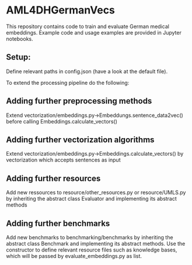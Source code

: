 # AML4DHGermanVecs
This repository contains code to train and evaluate German medical embeddings.
Example code and usage examples are provided in Jupyter notebooks.

## Setup:
Define relevant paths in config.json (have a look at the default file).


To extend the processing pipeline do the following:

## Adding further preprocessing methods
Extend vectorization/embeddings.py->Embeddungs.sentence_data2vec() before calling Embeddings.calculate_vectors()

## Adding further vectorization algorithms
Extend vectorization/embeddings.py->Embeddings.calculate_vectors() by vectorization which accepts sentences as input

## Adding further resources
Add new ressources to resource/other_resources.py or resource/UMLS.py by inheriting the abstract class Evaluator and implementing its abstract methods

## Adding further benchmarks
Add new benchmarks to benchmarking/benchmarks by inheriting the abstract class Benchmark and implementing its abstract methods. 
Use the constructor to define relevant resource files such as knowledge bases, which will be passed by evaluate_embeddings.py as list.
